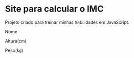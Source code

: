 <h1>Site para calcular o IMC</h1>

<p>Projeto criado para treinar minhas habilidades em JavaScript.<p>

<p>Nome<p>
<p>Altura(cm)<p>
<p>Peso(kg)<p>
